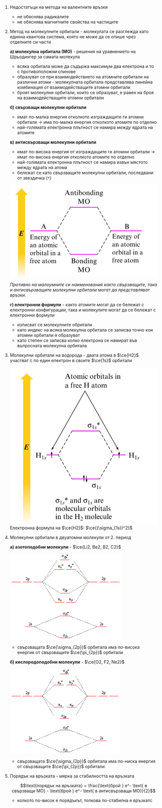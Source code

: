 1. Недостатъци на метода на валентните връзки
	- не обяснява радикалите
	- не обяснява магнитните свойства на частиците

2. Метод на молекулните орбитали - молекулата се разглежда като единна квантова система, която не може да се опише чрез отделните си части
	
	**а) молекулна орбитала (МО)** - решения на уравнението на Шрьодингер за самата молекула
	- всяка орбитала може да съдържа максимум два електрона и то с противоположни спинове
	- образуват се при взаимодействието на атомните орбитали на различни атоми - молекулната орбитала представлява линейна комбинация от взаимодействащите атомни орбитали
	- броят молекулни орбитали, които се образуват, е равен на броя на взаимодействащите атомни орбитали
	
	**б) свързващи молекулни орбитали**
	- имат по-малка енергия отколкото изграждащите ги атомни орбитали -> има по-малка енергия отколкото атомите по отделно
	- най-голямата електронна плътност се намира *между* ядрата на атомите
	
	**в) антисвързващи молекулни орбитали** 
	- имат по-висока енергия от изграждащите ги атомни орбитали -> имат по-висока енергия отколкото атомите по отделно
	- най-голямата електронна плътност се намира извън мястото между ядрата на атома
	- бележат се като свързващите молекулни орбитали, последвани от звездичка (`*`)
	
	![Molecular Orbitals](Resources/Molecular%20Orbitals.jpg)
	
	*Противно на малоумните си наименования както свързващите, така и антисвързващите молекулни орбитали могат да представляват връзки.*
	
	**г) електронни формули** - както атомите могат да се бележат с електронни конфигурации, така и молекулите могат да се бележат с електронни формули
	- изписват се молекулните обритали
	- като индекс на всяка молекулна орбитала се записва точно кои атомни орбитали я образуват
	- като степен се записва колко електрона се намират във въпросната молекулна орбитала

3. Молекулни орбитали на водорода - двата атома в $\ce{H2}$ участват с по един електрон в своите $\ce{1s}$ орбитали
	
	![Hydrogen Molecular Orbitals](Resources/Hydrogen%20Molecular%20Orbitals.jpg)
	Електронна формула на $\ce{H2}$: $\ce{(\sigma_{1s})^2}$

4. Молекулни орбитали в двуатомни молекули от 2. период
	
	**а) азотоподобни молекули** - $\ce{Li2, Be2, B2, C2}$
	
	![Nitrogen-Like Molecular Orbitals](Resources/Nitrogen-Like%20Molecular%20Orbitals.gif)
	
	- свързващата $\ce{\sigma_{2p}}$ орбитала има по-висока енергия от свързващите $\ce{\pi_{2p}}$ орбитали
	
	**б) кислородоподобни молекули** - $\ce{O2, F2, Ne2}$
	
	![Oxygen-Like Molecular Orbitals](Resources/Oxygen-Like%20Molecular%20Orbitals.gif)
	
	- свързващата $\ce{\sigma_{2p}}$ орбитала има по-ниска енергия от свързващите $\ce{\pi_{2p}}$ орбитали

5. Порядък на връзката - мярка за стабилността на връзката
	
	$$\text{порядък на връзката} = \frac{\text{брой } e^- \text{ в свързващи МО} - \text{брой } e^- \text{ в антисвързващи МО}}{2}$$


	- колкото по-висок е порядъкът, толкова по-стабилна е връзкатс